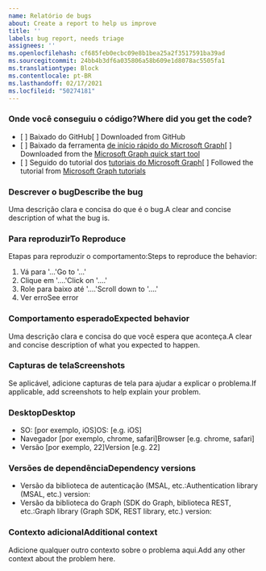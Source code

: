```yaml
---
name: Relatório de bugs
about: Create a report to help us improve
title: ''
labels: bug report, needs triage
assignees: ''
ms.openlocfilehash: cf685feb0ecbc09e8b1bea25a2f3517591ba39ad
ms.sourcegitcommit: 24bb4b3df6a035806a58b609e1d8078ac5505fa1
ms.translationtype: Block
ms.contentlocale: pt-BR
ms.lasthandoff: 02/17/2021
ms.locfileid: "50274181"
---
```

### <a name="where-did-you-get-the-code"></a><span data-ttu-id="1da70-102">Onde você conseguiu o código?</span><span class="sxs-lookup"><span data-stu-id="1da70-102">Where did you get the code?</span></span>

- <span data-ttu-id="1da70-103">[ ] Baixado do GitHub</span><span class="sxs-lookup"><span data-stu-id="1da70-103">[ ] Downloaded from GitHub</span></span>
- <span data-ttu-id="1da70-104">[ ] Baixado da ferramenta [de início rápido do Microsoft Graph](https://developer.microsoft.com/graph/quick-start)</span><span class="sxs-lookup"><span data-stu-id="1da70-104">[ ] Downloaded from the [Microsoft Graph quick start tool](https://developer.microsoft.com/graph/quick-start)</span></span>
- <span data-ttu-id="1da70-105">[ ] Seguido do tutorial dos [tutoriais do Microsoft Graph](https://docs.microsoft.com/graph/tutorials)</span><span class="sxs-lookup"><span data-stu-id="1da70-105">[ ] Followed the tutorial from [Microsoft Graph tutorials](https://docs.microsoft.com/graph/tutorials)</span></span>

### <a name="describe-the-bug"></a><span data-ttu-id="1da70-106">Descrever o bug</span><span class="sxs-lookup"><span data-stu-id="1da70-106">Describe the bug</span></span>

<span data-ttu-id="1da70-107">Uma descrição clara e concisa do que é o bug.</span><span class="sxs-lookup"><span data-stu-id="1da70-107">A clear and concise description of what the bug is.</span></span>

### <a name="to-reproduce"></a><span data-ttu-id="1da70-108">Para reproduzir</span><span class="sxs-lookup"><span data-stu-id="1da70-108">To Reproduce</span></span>

<span data-ttu-id="1da70-109">Etapas para reproduzir o comportamento:</span><span class="sxs-lookup"><span data-stu-id="1da70-109">Steps to reproduce the behavior:</span></span>

1. <span data-ttu-id="1da70-110">Vá para '...'</span><span class="sxs-lookup"><span data-stu-id="1da70-110">Go to '...'</span></span>
1. <span data-ttu-id="1da70-111">Clique em '....'</span><span class="sxs-lookup"><span data-stu-id="1da70-111">Click on '....'</span></span>
1. <span data-ttu-id="1da70-112">Role para baixo até '....'</span><span class="sxs-lookup"><span data-stu-id="1da70-112">Scroll down to '....'</span></span>
1. <span data-ttu-id="1da70-113">Ver erro</span><span class="sxs-lookup"><span data-stu-id="1da70-113">See error</span></span>

### <a name="expected-behavior"></a><span data-ttu-id="1da70-114">Comportamento esperado</span><span class="sxs-lookup"><span data-stu-id="1da70-114">Expected behavior</span></span>

<span data-ttu-id="1da70-115">Uma descrição clara e concisa do que você espera que aconteça.</span><span class="sxs-lookup"><span data-stu-id="1da70-115">A clear and concise description of what you expected to happen.</span></span>

### <a name="screenshots"></a><span data-ttu-id="1da70-116">Capturas de tela</span><span class="sxs-lookup"><span data-stu-id="1da70-116">Screenshots</span></span>

<span data-ttu-id="1da70-117">Se aplicável, adicione capturas de tela para ajudar a explicar o problema.</span><span class="sxs-lookup"><span data-stu-id="1da70-117">If applicable, add screenshots to help explain your problem.</span></span>

### <a name="desktop"></a><span data-ttu-id="1da70-118">Desktop</span><span class="sxs-lookup"><span data-stu-id="1da70-118">Desktop</span></span>

- <span data-ttu-id="1da70-119">SO: [por exemplo, iOS]</span><span class="sxs-lookup"><span data-stu-id="1da70-119">OS: [e.g. iOS]</span></span>
- <span data-ttu-id="1da70-120">Navegador [por exemplo, chrome, safari]</span><span class="sxs-lookup"><span data-stu-id="1da70-120">Browser [e.g. chrome, safari]</span></span>
- <span data-ttu-id="1da70-121">Versão [por exemplo, 22]</span><span class="sxs-lookup"><span data-stu-id="1da70-121">Version [e.g. 22]</span></span>

### <a name="dependency-versions"></a><span data-ttu-id="1da70-122">Versões de dependência</span><span class="sxs-lookup"><span data-stu-id="1da70-122">Dependency versions</span></span>

- <span data-ttu-id="1da70-123">Versão da biblioteca de autenticação (MSAL, etc.:</span><span class="sxs-lookup"><span data-stu-id="1da70-123">Authentication library (MSAL, etc.) version:</span></span>
- <span data-ttu-id="1da70-124">Versão da biblioteca do Graph (SDK do Graph, biblioteca REST, etc.:</span><span class="sxs-lookup"><span data-stu-id="1da70-124">Graph library (Graph SDK, REST library, etc.) version:</span></span>

### <a name="additional-context"></a><span data-ttu-id="1da70-125">Contexto adicional</span><span class="sxs-lookup"><span data-stu-id="1da70-125">Additional context</span></span>

<span data-ttu-id="1da70-126">Adicione qualquer outro contexto sobre o problema aqui.</span><span class="sxs-lookup"><span data-stu-id="1da70-126">Add any other context about the problem here.</span></span>
